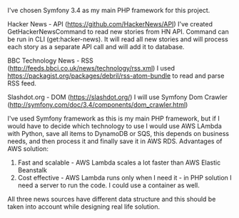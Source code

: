 I've chosen Symfony 3.4 as my main PHP framework for this project.

Hacker News - API (https://github.com/HackerNews/API)
I've created GetHackerNewsCommand to read new stories from HN API. Command can be run in CLI (get:hacker-news). It will read all new stories and will process each story as a separate API call and will add it to database.

BBC Technology News - RSS (http://feeds.bbci.co.uk/news/technology/rss.xml)
I used https://packagist.org/packages/debril/rss-atom-bundle to read and parse RSS feed.

Slashdot.org - DOM (https://slashdot.org/)
I will use Symfony Dom Crawler (http://symfony.com/doc/3.4/components/dom_crawler.html)

I've used Symfony framework as this is my main PHP framework, but if I would have to decide which technology to use I would use AWS LAmbda with Python, save all items to DynamoDB or SQS, this depends on business needs, and then process it and finally save it in AWS RDS.
Advantages of AWS solution:
1. Fast and scalable - AWS Lambda scales a lot faster than AWS Elastic Beanstalk
2. Cost effective - AWS Lambda runs only when I need it - in PHP solution I need a server to run the code. I could use a container as well.

All three news sources have different data structure and this should be taken into account while designing real life solution.